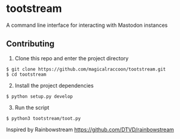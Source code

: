 # tootstream
A command line interface for interacting with Mastodon instances

## Contributing
1. Clone this repo and enter the project directory
```
$ git clone https://github.com/magicalraccoon/tootstream.git
$ cd tootstream
```
2. Install the project dependencies
```
$ python setup.py develop
```
3. Run the script
```
$ python3 tootstream/toot.py
```

Inspired by Rainbowstream
https://github.com/DTVD/rainbowstream
